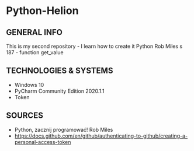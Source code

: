 # Python-Helion
## GENERAL INFO
This is my second repository - I learn how to create it
Python Rob Miles s 187 - function get_value


## TECHNOLOGIES & SYSTEMS
- Windows 10
- PyCharm Community Edition 2020.1.1
- Token

## SOURCES
- Python, zacznij programować! Rob Miles
- https://docs.github.com/en/github/authenticating-to-github/creating-a-personal-access-token
